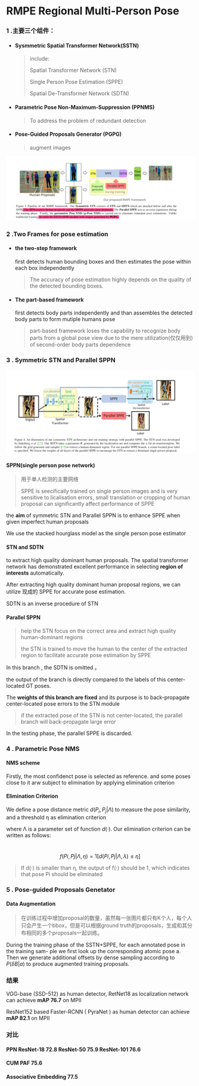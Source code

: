 # RMPE Regional Multi-Person Pose 

### 1 .主要三个组件：

- #### Sysmmetric Spatial Transformer Network(SSTN)

  > include: 
  >
  > Spatial Transformer Network (STN)
  >
  > Single Person Pose Estimation (SPPE)
  >
  > Spatial De-Transformer Network (SDTN) 

- #### Parametric Pose Non-Maximum-Suppression (PPNMS)

  > To address the problem of redundant detection

- #### Pose-Guided Proposals Generator (PGPG)

  > augment images

![](https://raw.githubusercontent.com/lxy5513/Markdown_image_dateset/master/Xnip2018-12-21_14-51-31.png)





### 2 .Two Frames for pose estimation

- #### the two-step framework 

  first detects human bounding boxes and then estimates the pose within each box independently 

  > The accuracy of pose estimation highly depends on the quality of the detected bounding boxes.

- #### The part-based framework

  first detects body parts independently and than assembles the detected body parts to form mutiple humans pose 

  > part-based framework loses the capability to recognize body parts from a global pose view due to the mere utilization(仅仅用到) of second-order body parts dependence 



### 3 . Symmetric STN and Parallel SPPN

![](https://raw.githubusercontent.com/lxy5513/Markdown_image_dateset/master/Xnip2018-12-21_15-16-26.png)

#### SPPN(single person pose network)

> 用于单人检测的主要网络 
>
> SPPE is seecifically trained on single person images and is very sensitive to licalisation errors, small translation or cropping of human proposal can significantly affect performance of SPPE

the **aim** of symmetric STN and Parallel SPPN is to enhance SPPE when given imperfect human proposals 

We use the stacked hourglass model as the single person pose estimator 

#### STN and SDTN

to extract high quality dominant human proposals. The spatial transformer network has demonstrated excellent performance in selecting **region of interests** automatically. 

After extracting high quality dominant human proposal regions, we can utilize 现成的 SPPE for accurate pose estimation.

SDTN is an inverse procedure of STN

#### Parallel SPPN

> help the STN focus on the correct area and extract high quality human-dominant regions
>
> the STN is trained to move the human to the center of the extracted region to facilitate accurate pose estimation by SPPE

In this branch , the SDTN is omitted 。  

the output of the branch is directly compared to the labels of this center-located GT poses. 

The **weights of this branch are fixed** and its purpose is to back-propagate center-located pose errors to the STN module

> if the extracted pose of the STN is not center-located, the parallel branch will back-propagate large error

In the testing phase, the parallel SPPE is discarded. 



### 4 . Parametric Pose NMS 

#### NMS scheme

Firstly, the most confidenct pose is selected as reference. and some poses close to it arw subject to elimination by applying elimination criterion 

#### Elimination Criterion

We define a pose distance metric $d(P_i,P_j|Λ)$ to measure the pose similarity, and a threshold  η as elimination criterion

 where Λ is a parameter set of function $d(·)$. Our elimination criterion can be written as follows: 

​	$$ f( Pi,Pj|Λ,η) =1[d(Pi,Pj|Λ,λ) ≤ η] $$  

> If d(·) is smaller than η, the output of f(·) should be 1, which indicates that pose Pi should be eliminated



### 5 . Pose-guided Proposals Genetator

#### Data Augmentation

> 在训练过程中增加proposal的数量，虽然每一张图片都只有K个人，每个人只会产生一个bbox，但是可以根据ground truth的proposals，生成和其分布相同的多个proposals一起训练。

During the training phase of the SSTN+SPPE, for each annotated pose in the training sam-
ple we first look up the corresponding atomic pose a. Then we generate additional offsets by dense sampling according to $P (δB|a)$ to produce augmented training proposals.





### 结果

VGG-base (SSD-512) as human detector, RetNet18 as localization network can achieve **mAP 76.7** on MPII

ResNet152 based Faster-RCNN ( PyraNet ) as human detector can achieve **mAP 82.1** on MPII 

### 对比

#### PPN ResNet-18 72.8  ResNet-50 75.9  ResNet-101 76.6  

#### CUM PAF 75.6 

#### Associative Embedding 77.5